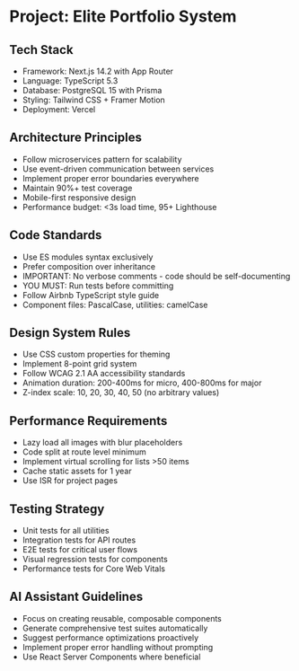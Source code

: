 # Project: Elite Portfolio System

## Tech Stack
- Framework: Next.js 14.2 with App Router
- Language: TypeScript 5.3
- Database: PostgreSQL 15 with Prisma
- Styling: Tailwind CSS + Framer Motion
- Deployment: Vercel

## Architecture Principles
- Follow microservices pattern for scalability
- Use event-driven communication between services
- Implement proper error boundaries everywhere
- Maintain 90%+ test coverage
- Mobile-first responsive design
- Performance budget: <3s load time, 95+ Lighthouse

## Code Standards
- Use ES modules syntax exclusively
- Prefer composition over inheritance
- IMPORTANT: No verbose comments - code should be self-documenting
- YOU MUST: Run tests before committing
- Follow Airbnb TypeScript style guide
- Component files: PascalCase, utilities: camelCase

## Design System Rules
- Use CSS custom properties for theming
- Implement 8-point grid system
- Follow WCAG 2.1 AA accessibility standards
- Animation duration: 200-400ms for micro, 400-800ms for major
- Z-index scale: 10, 20, 30, 40, 50 (no arbitrary values)

## Performance Requirements
- Lazy load all images with blur placeholders
- Code split at route level minimum
- Implement virtual scrolling for lists >50 items
- Cache static assets for 1 year
- Use ISR for project pages

## Testing Strategy
- Unit tests for all utilities
- Integration tests for API routes
- E2E tests for critical user flows
- Visual regression tests for components
- Performance tests for Core Web Vitals

## AI Assistant Guidelines
- Focus on creating reusable, composable components
- Generate comprehensive test suites automatically
- Suggest performance optimizations proactively
- Implement proper error handling without prompting
- Use React Server Components where beneficial